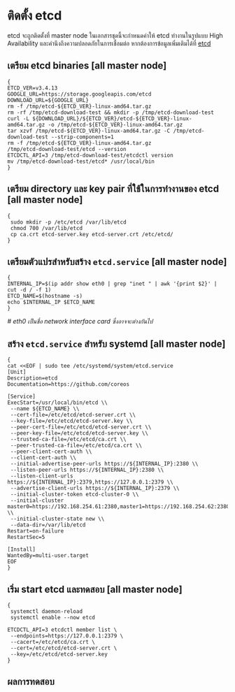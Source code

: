 # ติดตั้ง etcd

etcd จะถูกติดตั้งที่ master node ในเอกสารชุดนี้จะกำหนดค่าให้ etcd ทำงานในรูปแบบ High Availability และคำนึงถึงความปลอดภัยในการเชื่อมต่อ หากต้องการข้อมูลเพิ่มเติมได้ที่ [etcd](https://github.com/etcd-io/etcd)


## เตรียม etcd binaries [all master node]
```
{
ETCD_VER=v3.4.13
GOOGLE_URL=https://storage.googleapis.com/etcd
DOWNLOAD_URL=${GOOGLE_URL}
rm -f /tmp/etcd-${ETCD_VER}-linux-amd64.tar.gz
rm -rf /tmp/etcd-download-test && mkdir -p /tmp/etcd-download-test
curl -L ${DOWNLOAD_URL}/${ETCD_VER}/etcd-${ETCD_VER}-linux-amd64.tar.gz -o /tmp/etcd-${ETCD_VER}-linux-amd64.tar.gz
tar xzvf /tmp/etcd-${ETCD_VER}-linux-amd64.tar.gz -C /tmp/etcd-download-test --strip-components=1
rm -f /tmp/etcd-${ETCD_VER}-linux-amd64.tar.gz
/tmp/etcd-download-test/etcd --version
ETCDCTL_API=3 /tmp/etcd-download-test/etcdctl version
mv /tmp/etcd-download-test/etcd* /usr/local/bin
}
```
## เตรียม directory และ key pair ที่ใช้ในการทำงานของ etcd [all master node]
```
{
 sudo mkdir -p /etc/etcd /var/lib/etcd
 chmod 700 /var/lib/etcd 
 cp ca.crt etcd-server.key etcd-server.crt /etc/etcd/
}
```
## เตรียมตัวแปรสำหรับสร้าง `etcd.service` [all master node]
```
{
INTERNAL_IP=$(ip addr show eth0 | grep "inet " | awk '{print $2}' | cut -d / -f 1)
ETCD_NAME=$(hostname -s)
echo $INTERNAL_IP $ETCD_NAME
}
```
*# eth0 เป็นชื่อ network interface card ซึ่งอาจจะต่างกันไป* 
## สร้าง `etcd.service` สำหรับ systemd [all master node]
```
{
cat <<EOF | sudo tee /etc/systemd/system/etcd.service
[Unit]
Description=etcd
Documentation=https://github.com/coreos

[Service]
ExecStart=/usr/local/bin/etcd \\
 --name ${ETCD_NAME} \\
 --cert-file=/etc/etcd/etcd-server.crt \\
 --key-file=/etc/etcd/etcd-server.key \\
 --peer-cert-file=/etc/etcd/etcd-server.crt \\
 --peer-key-file=/etc/etcd/etcd-server.key \\
 --trusted-ca-file=/etc/etcd/ca.crt \\
 --peer-trusted-ca-file=/etc/etcd/ca.crt \\
 --peer-client-cert-auth \\
 --client-cert-auth \\
 --initial-advertise-peer-urls https://${INTERNAL_IP}:2380 \\
 --listen-peer-urls https://${INTERNAL_IP}:2380 \\
 --listen-client-urls https://${INTERNAL_IP}:2379,https://127.0.0.1:2379 \\
 --advertise-client-urls https://${INTERNAL_IP}:2379 \\
 --initial-cluster-token etcd-cluster-0 \\
 --initial-cluster master0=https://192.168.254.61:2380,master1=https://192.168.254.62:2380,master2=https://192.168.254.63:2380 \\
 --initial-cluster-state new \\
 --data-dir=/var/lib/etcd
Restart=on-failure
RestartSec=5

[Install]
WantedBy=multi-user.target
EOF
}
```
## เริ่ม start etcd และทดสอบ [all master node]
```
{
 systemctl daemon-reload
 systemctl enable --now etcd

ETCDCTL_API=3 etcdctl member list \
 --endpoints=https://127.0.0.1:2379 \
 --cacert=/etc/etcd/ca.crt \
 --cert=/etc/etcd/etcd-server.crt \
 --key=/etc/etcd/etcd-server.key
}
```
## ผลการทดสอบ
